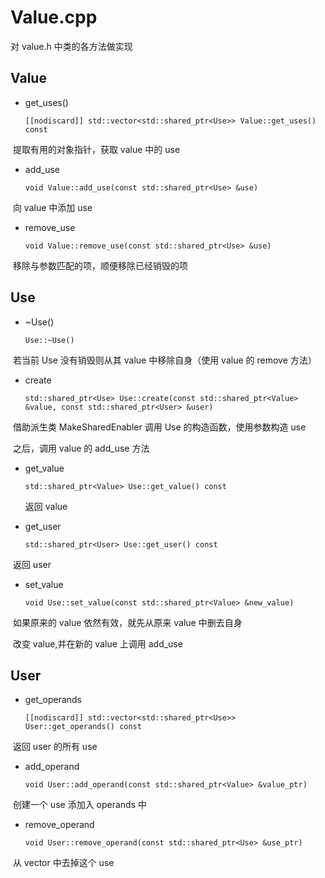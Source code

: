# Value.cpp

对 value.h 中类的各方法做实现



## Value

+ get_uses()

  ```
  [[nodiscard]] std::vector<std::shared_ptr<Use>> Value::get_uses() const
  ```

​	提取有用的对象指针，获取 value 中的 use

+ add_use

  ```
  void Value::add_use(const std::shared_ptr<Use> &use)
  ```

​	向 value 中添加 use

+ remove_use

  ```
  void Value::remove_use(const std::shared_ptr<Use> &use)
  ```

​	移除与参数匹配的项，顺便移除已经销毁的项



## Use

+ ~Use()

  ```
  Use::~Use()
  ```

​	若当前 Use 没有销毁则从其 value 中移除自身（使用 value 的 remove 方法）

+ create

  ```
  std::shared_ptr<Use> Use::create(const std::shared_ptr<Value> &value, const std::shared_ptr<User> &user) 
  ```

​	借助派生类 MakeSharedEnabler 调用 Use 的构造函数，使用参数构造 use

​	之后，调用 value 的 add_use 方法

+ get_value

  ```
  std::shared_ptr<Value> Use::get_value() const
  ```

  返回 value

+ get_user

  ```
  std::shared_ptr<User> Use::get_user() const
  ```

​	返回 user

+ set_value

  ```
  void Use::set_value(const std::shared_ptr<Value> &new_value)
  ```

​	如果原来的 value 依然有效，就先从原来 value 中删去自身

​	改变 value,并在新的 value 上调用 add_use



## User

+ get_operands

  ```
  [[nodiscard]] std::vector<std::shared_ptr<Use>> User::get_operands() const 
  ```

​	返回 user 的所有 use

+ add_operand

  ```
  void User::add_operand(const std::shared_ptr<Value> &value_ptr)
  ```

​	创建一个 use 添加入 operands 中

+ remove_operand

  ```
  void User::remove_operand(const std::shared_ptr<Use> &use_ptr)
  ```

​	从 vector 中去掉这个 use